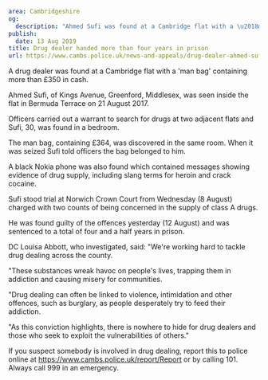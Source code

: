 ```yaml
area: Cambridgeshire
og:
  description: "Ahmed Sufi was found at a Cambridge flat with a \u2018man bag\u2019 containing more than \xA3350 in cash"
publish:
  date: 13 Aug 2019
title: Drug dealer handed more than four years in prison
url: https://www.cambs.police.uk/news-and-appeals/drug-dealer-ahmed-sufi-court-cambridge-sentencing
```

A drug dealer was found at a Cambridge flat with a 'man bag' containing more than £350 in cash.

Ahmed Sufi, of Kings Avenue, Greenford, Middlesex, was seen inside the flat in Bermuda Terrace on 21 August 2017.

Officers carried out a warrant to search for drugs at two adjacent flats and Sufi, 30, was found in a bedroom.

The man bag, containing £364, was discovered in the same room. When it was seized Sufi told officers the bag belonged to him.

A black Nokia phone was also found which contained messages showing evidence of drug supply, including slang terms for heroin and crack cocaine.

Sufi stood trial at Norwich Crown Court from Wednesday (8 August) charged with two counts of being concerned in the supply of class A drugs.

He was found guilty of the offences yesterday (12 August) and was sentenced to a total of four and a half years in prison.

DC Louisa Abbott, who investigated, said: "We're working hard to tackle drug dealing across the county.

"These substances wreak havoc on people's lives, trapping them in addiction and causing misery for communities.

"Drug dealing can often be linked to violence, intimidation and other offences, such as burglary, as people desperately try to feed their addiction.

"As this conviction highlights, there is nowhere to hide for drug dealers and those who seek to exploit the vulnerabilities of others."

If you suspect somebody is involved in drug dealing, report this to police online at https://www.cambs.police.uk/report/Report or by calling 101. Always call 999 in an emergency.
